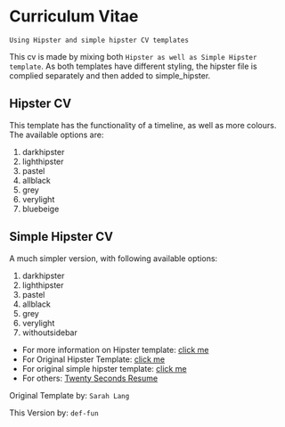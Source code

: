 # Curriculum Vitae

``Using Hipster and simple hipster CV templates``

This cv is made by mixing both `Hipster as well as Simple Hipster  template`. As both templates have different styling, the hipster file is complied separately and then added to simple_hipster.

## Hipster CV

This template has the functionality of a timeline, as well as more colours. The available options are:

1. darkhipster
2. lighthipster
3. pastel
4. allblack
5. grey
6. verylight
7. bluebeige

## Simple Hipster CV

A much simpler version, with following available options:

1. darkhipster
2. lighthipster
3. pastel
4. allblack
5. grey
6. verylight
7. withoutsidebar

- For more information on Hipster template: [click me](https://latex-ninja.com/2019/06/20/new-cv-template-all-black-hipster/)
- For Original Hipster Template: [click me](https://www.overleaf.com/latex/templates/hipster-cv/tbkbkphqrtyz)
- For original simple hipster template: [click me](https://www.overleaf.com/latex/templates/simple-hipster-cv/cnpkkjdkyhhw)
- For others: [Twenty Seconds Resume](https://www.latextemplates.com/template/twenty-seconds-resumecv)

Original Template by: ``Sarah Lang``

This Version by: ``def-fun``
